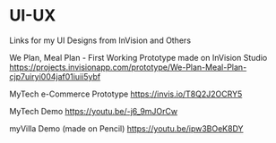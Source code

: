 # UI-UX
Links for my UI Designs from InVision and Others

We Plan, Meal Plan - First Working Prototype made on InVision Studio
https://projects.invisionapp.com/prototype/We-Plan-Meal-Plan-cjp7uiryi004jaf01iuii5ybf

MyTech e-Commerce Prototype
https://invis.io/T8Q2J2OCRY5

MyTech Demo
https://youtu.be/-j6_9mJOrCw

myVilla Demo (made on Pencil)
https://youtu.be/ipw3BOeK8DY

